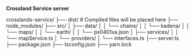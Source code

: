 **Crossland Service server**

crosslands-service/
├── dist/ # Compiled files will be placed here
├── node_modules/
├── src/
│ ├── data/
│ │ └── chains/
│ │ └── kadena/
│ │ └── maps/
│ │ └── earth/
│ │ └── px0401xa.json
│ ├── services/
│ │ └── mapService.ts
│ └── providers/
│ └── interfaces.ts
├── server.ts
├── package.json
├── tsconfig.json
├── yarn.lock

